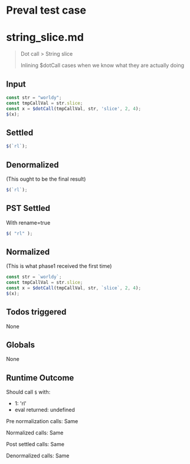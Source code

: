 # Preval test case

# string_slice.md

> Dot call > String slice
>
> Inlining $dotCall cases when we know what they are actually doing

## Input

`````js filename=intro
const str = "worldy";
const tmpCallVal = str.slice;
const x = $dotCall(tmpCallVal, str, 'slice', 2, 4);
$(x);
`````


## Settled


`````js filename=intro
$(`rl`);
`````


## Denormalized
(This ought to be the final result)

`````js filename=intro
$(`rl`);
`````


## PST Settled
With rename=true

`````js filename=intro
$( "rl" );
`````


## Normalized
(This is what phase1 received the first time)

`````js filename=intro
const str = `worldy`;
const tmpCallVal = str.slice;
const x = $dotCall(tmpCallVal, str, `slice`, 2, 4);
$(x);
`````


## Todos triggered


None


## Globals


None


## Runtime Outcome


Should call `$` with:
 - 1: 'rl'
 - eval returned: undefined

Pre normalization calls: Same

Normalized calls: Same

Post settled calls: Same

Denormalized calls: Same
